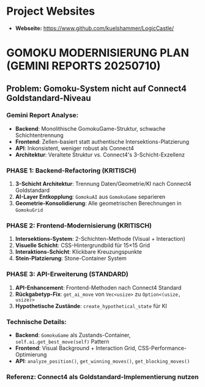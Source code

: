 # Project Websites

- **Webseite:** https://www.github.com/kuelshammer/LogicCastle/

# GOMOKU MODERNISIERUNG PLAN (GEMINI REPORTS 20250710)

## Problem: Gomoku-System nicht auf Connect4 Goldstandard-Niveau

### Gemini Report Analyse:
- **Backend**: Monolithische GomokuGame-Struktur, schwache Schichtentrennung
- **Frontend**: Zellen-basiert statt authentische Intersektions-Platzierung
- **API**: Inkonsistent, weniger robust als Connect4
- **Architektur**: Veraltete Struktur vs. Connect4's 3-Schicht-Exzellenz

### PHASE 1: Backend-Refactoring (KRITISCH)
1. **3-Schicht Architektur**: Trennung Daten/Geometrie/KI nach Connect4 Goldstandard
2. **AI-Layer Entkopplung**: `GomokuAI` aus `GomokuGame` separieren
3. **Geometrie-Konsolidierung**: Alle geometrischen Berechnungen in `GomokuGrid`

### PHASE 2: Frontend-Modernisierung (KRITISCH)
1. **Intersektions-System**: 2-Schichten-Methode (Visual + Interaction)
2. **Visuelle Schicht**: CSS-Hintergrundbild für 15×15 Grid
3. **Interaktions-Schicht**: Klickbare Kreuzungspunkte
4. **Stein-Platzierung**: Stone-Container System

### PHASE 3: API-Erweiterung (STANDARD)
1. **API-Enhancement**: Frontend-Methoden nach Connect4 Standard
2. **Rückgabetyp-Fix**: `get_ai_move` von `Vec<usize>` zu `Option<(usize, usize)>`
3. **Hypothetische Zustände**: `create_hypothetical_state` für KI

### Technische Details:
- **Backend**: `GomokuGame` als Zustands-Container, `self.ai.get_best_move(self)` Pattern
- **Frontend**: Visual Background + Interaction Grid, CSS-Performance-Optimierung
- **API**: `analyze_position()`, `get_winning_moves()`, `get_blocking_moves()`

### Referenz: Connect4 als Goldstandard-Implementierung nutzen